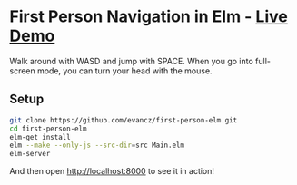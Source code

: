 # First Person Navigation in Elm - [Live Demo](http://evancz.github.io/first-person-elm/)

Walk around with WASD and jump with SPACE. When you go into full-screen mode,
you can turn your head with the mouse.

## Setup

```bash
git clone https://github.com/evancz/first-person-elm.git
cd first-person-elm
elm-get install
elm --make --only-js --src-dir=src Main.elm
elm-server
```

And then open [http://localhost:8000](http://localhost:8000) to see it in action!
